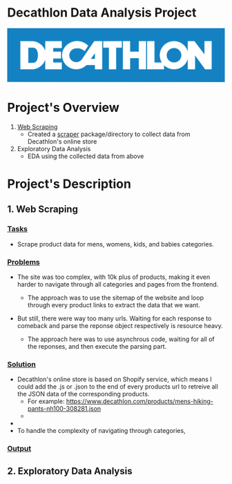 # Decathlon Data Analysis Project
![logo](assets/decathlon_logo.svg)

# Project's Overview
1. <ins>Web Scraping</ins>
    * Created a [scraper](scraper/) package/directory to collect data from Decathlon's online store
2. Exploratory Data Analysis
    * EDA using the collected data from above

# Project's Description
## 1. Web Scraping
### <ins>Tasks</ins>
* Scrape product data for mens, womens, kids, and babies categories.

### <ins>Problems</ins>
* The site was too complex, with 10k plus of products, making it even harder to navigate through all categories and pages from the frontend.
    * The approach was to use the sitemap of the website and loop through every product links to extract the data that we want.

* But still, there were way too many urls. Waiting for each response to comeback and parse the reponse object respectively is resource heavy.
    * The approach here was to use asynchrous code, waiting for all of the reponses, and then execute the parsing part.

### <ins>Solution</ins>
* Decathlon's online store is based on Shopify service, which means I could add the .js or .json to the end of every products url to retreive all the JSON data of the corresponding products.
    * For example: https://www.decathlon.com/products/mens-hiking-pants-nh100-308281.json
    * 
* 
* To handle the complexity of navigating through categories,


### <ins>Output</ins>


## 2. Exploratory Data Analysis
